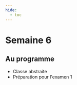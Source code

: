 ```yaml
---
hide:
  - toc
---
```

# Semaine 6

## Au programme

- Classe abstraite
- Préparation pour l'examen 1
